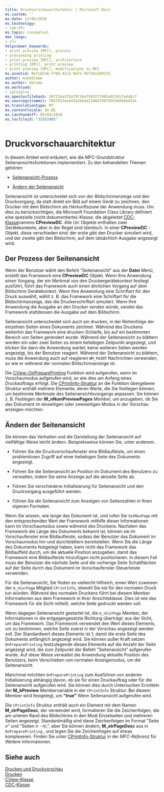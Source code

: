 ```yaml
---
title: Druckvorschauarchitektur | Microsoft Docs
ms.custom: ''
ms.date: 11/04/2016
ms.technology:
- cpp-mfc
ms.topic: conceptual
dev_langs:
- C++
helpviewer_keywords:
- print preview [MFC], process
- previewing printing
- print preview [MFC], architecture
- printing [MFC], print preview
- print preview [MFC], modifications to MFC
ms.assetid: 0efc87e6-ff8d-43c5-9d72-9b729a169115
author: mikeblome
ms.author: mblome
ms.workload:
- cplusplus
ms.openlocfilehash: 26771ba3f5a79716a759327f485a92391fada8c7
ms.sourcegitcommit: 76b7653ae443a2b8eb1186b789f8503609d6453e
ms.translationtype: MT
ms.contentlocale: de-DE
ms.lasthandoff: 05/04/2018
ms.locfileid: "33353985"
---
```

# <a name="print-preview-architecture"></a>Druckvorschauarchitektur
In diesem Artikel wird erläutert, wie die MFC-Grundstruktur Seitenansichtsfunktionen implementiert. Zu den behandelten Themen gehören:  
  
-   [Seitenansicht-Prozess](#_core_the_print_preview_process)  
  
-   [Ändern der Seitenansicht](#_core_modifying_print_preview)  
  
 Seitenansicht ist unterscheidet sich von der Bildschirmanzeige und den Druckvorgang, da statt direkt ein Bild auf einem Gerät zu zeichnen, den Drucker mit dem Bildschirm als Herkunftszone der Anwendung muss. Um dies zu berücksichtigen, die Microsoft Foundation Class Library definiert eine spezielle (nicht dokumentierte)-Klasse, die abgeleitet [CDC-Klasse](../mfc/reference/cdc-class.md)namens **CPreviewDC**. Alle `CDC` Objekte enthalten zwei Gerätekontexte, aber in der Regel sind identisch. In einer **CPreviewDC** -Objekt, diese verschieden sind: der erste gibt den Drucker simuliert wird, und der zweite gibt den Bildschirm, auf dem tatsächlich Ausgabe angezeigt wird.  
  
##  <a name="_core_the_print_preview_process"></a> Der Prozess der Seitenansicht  
 Wenn der Benutzer wählt den Befehl "Seitenansicht" aus der **Datei** Menü, erstellt das Framework eine **CPreviewDC** Objekt. Wenn Ihre Anwendung einen Vorgang, der ein Merkmal von den Druckergerätekontext festlegt ausführt, führt das Framework auch einen ähnlichen Vorgang auf dem Bildschirm Gerätekontext. Wenn Ihre Anwendung eine Schriftart für den Druck auswählt, wählt z. B. das Framework eine Schriftart für die Bildschirmanzeige, das die Druckerschriftart simuliert. Wenn Ihre Anwendung die Ausgabe an den Drucker senden würde, sendet das Framework stattdessen die Ausgabe auf dem Bildschirm.  
  
 Seitenansicht unterscheidet sich auch am drucken, in der Reihenfolge der einzelnen Seiten eines Dokuments zeichnet. Während des Druckens weiterhin das Framework eine drucken-Schleife, bis auf ein bestimmten Bereich von Seiten gerendert wurde. Während der Seitenansicht zu blättern werden ein oder zwei Seiten zu einem beliebigen Zeitpunkt angezeigt, und klicken Sie dann die Anwendung wartet; keine weiteren Seiten werden angezeigt, bis der Benutzer reagiert. Während der Seitenansicht zu blättern, muss die Anwendung auch auf reagieren `WM_PAINT` Nachrichten verwenden, so wie er während der normalen Bildschirmanzeige ist.  
  
 Die [CView::OnPreparePrinting](../mfc/reference/cview-class.md#onprepareprinting) Funktion wird aufgerufen, wenn im Vorschaumodus aufgerufen wird, so wie dies am Anfang eines Druckauftrags erfolgt. Die [CPrintInfo-Struktur](../mfc/reference/cprintinfo-structure.md) an die Funktion übergebene Struktur enthält mehrere Elemente, deren Werte, die Sie festlegen können, um bestimmte Merkmale des Seitenansichtsvorgangs anpassen. Sie können z. B. Festlegen der **M_nNumPreviewPages** Member, um anzugeben, ob Sie das Dokument im einseitigen oder zweiseitigen Modus in der Vorschau anzeigen möchten.  
  
##  <a name="_core_modifying_print_preview"></a> Ändern der Seitenansicht  
 Sie können das Verhalten und die Darstellung der Seitenansicht auf vielfältige Weise leicht ändern. Beispielsweise können Sie, unter anderem:  
  
-   Führen Sie die Druckvorschaufenster eine Bildlaufleiste, um einen problemlosen Zugriff auf einer beliebigen Seite des Dokuments angezeigt.  
  
-   Führen Sie die Seitenansicht an Position im Dokument des Benutzers zu verwalten, indem Sie seine Anzeige auf die aktuelle Seite ab.  
  
-   Führen Sie verschiedene Initialisierung für Seitenansicht und den Druckvorgang ausgeführt werden.  
  
-   Führen Sie die Seitenansicht zum Anzeigen von Seitenzahlen in Ihren eigenen Formaten.  
  
 Wenn Sie wissen, wie lange das Dokument ist, und rufen Sie `SetMaxPage` mit den entsprechenden Wert der Framework mithilfe dieser Informationen kann im Vorschaumodus sowie während des Druckens. Nachdem das Framework die Länge des Dokuments bekannt ist, können sie im Vorschaufenster eine Bildlaufleiste, sodass der Benutzer das Dokument im Vorschaumodus hin-und durchblättern bereitstellen. Wenn Sie die Länge des Dokuments festgelegt haben, kann nicht das Framework das Bildlauffeld durch, um die aktuelle Position anzugeben, damit das Framework eine Bildlaufleiste hinzufügen nicht positionieren. In diesem Fall muss der Benutzer die nächste Seite und die vorherige Seite Schaltflächen auf der Seite durch das Dokument im Vorschaufenster Steuerleiste verwenden.  
  
 Für die Seitenansicht, Sie finden es vielleicht hilfreich, einen Wert zuweisen der `m_nCurPage` Mitglied `CPrintInfo`, obwohl Sie nie für den normalen Druck tun würden. Während des normalen Druckens führt bei diesem Member Informationen aus dem Framework in Ihrer Ansichtsklasse. Dies ist wie das Framework für die Sicht mitteilt, welche Seite gedruckt werden soll.  
  
 Wenn dagegen Seitenansicht gestartet ist, die `m_nCurPage` Member, der Informationen in die entgegengesetzte Richtung überträgt: aus der Sicht, um das Framework. Das Framework verwendet den Wert dieses Elements, um zu bestimmen, welche Seite zuerst in der Vorschau angezeigt werden soll. Der Standardwert dieses Elements ist 1, damit die erste Seite des Dokuments anfänglich angezeigt wird. Sie können außer Kraft setzen `OnPreparePrinting` festzulegende dieses Elements auf die Anzahl der Seite angezeigt wird, die zum Zeitpunkt der Befehl "Seitenansicht" aufgerufen wurde. Auf diese Weise verwaltet die Anwendung aktuelle Position des Benutzers, beim Verschieben von normalen Anzeigemodus, um die Seitenansicht.  
  
 Manchmal möchten `OnPreparePrinting` zum Ausführen von anderen Initialisierung abhängig davon, ob sie für einen Druckauftrag oder für die Seitenansicht aufgerufen wird. Sie können dies durch Untersuchen Ermitteln der **M_bPreview** Membervariable in der `CPrintInfo` Struktur. Bei diesem Member wird festgelegt, um **"true"** Wenn Seitenansicht aufgerufen wird.  
  
 Die `CPrintInfo` Struktur enthält auch ein Element mit dem Namen **M_strPageDesc**, der verwendet wird, formatieren Sie die Zeichenfolgen, die am unteren Rand des Bildschirms in den Modi Einzelseiten und mehreren Seiten angezeigt. Standardmäßig sind diese Zeichenfolgen im Format "Seite *n*" und "Seiten *n* - *m*,", aber Sie können ändern, **M_strPageDesc** aus in `OnPreparePrinting` , und legen Sie die Zeichenfolgen auf etwas komplexeren. Finden Sie unter [CPrintInfo-Struktur](../mfc/reference/cprintinfo-structure.md) in der *MFC-Referenz* für Weitere Informationen.  
  
## <a name="see-also"></a>Siehe auch  
 [Drucken und Druckvorschau](../mfc/printing-and-print-preview.md)   
 [Drucken](../mfc/printing.md)   
 [CView-Klasse](../mfc/reference/cview-class.md)   
 [CDC-Klasse](../mfc/reference/cdc-class.md)
